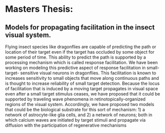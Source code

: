 # Masters Thesis: 
## Models for propagating facilitation in the insect visual system.

Flying insect species like dragonflies are capable of predicting the path or location of their target even if the target has occluded by some object for some period of time. This ability to predict the path is supported by a processing mechanism which is called response facilitation. We have been working on modeling this predictive aspect of response facilitation in small-target- sensitive visual neurons in dragonflies. This facilitation is known to increases sensitivity to small objects that move along continuous paths and is thought to increase reliability of small target detection. Because the locus of facilitation that is induced by a moving target propagates in visual space even after a small target stimulus ceases, we have proposed that it could be supported by traveling wave phenomena in retinotopically-organized regions of the visual system. Accordingly, we have proposed two models that could be the biological substrate for this sort of mechanism: 1) a network of astrocyte-like glia cells, and 2) a network of neurons; both in which calcium waves are initiated by target stimuli and propagate via diffusion with the participation of regenerative mechanisms

